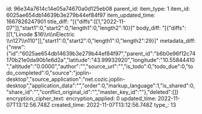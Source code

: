 id: 96e34a7614c14e05a74670a0d125eb08
parent_id: 
item_type: 1
item_id: 6025ae654db14639b3e279b44ef84f97
item_updated_time: 1667826247901
title_diff: "[{\"diffs\":[[1,\"2022-11-07\"]],\"start1\":0,\"start2\":0,\"length1\":0,\"length2\":10}]"
body_diff: "[{\"diffs\":[[1,\"Linode $16\\\n\\\nElectric \\\n127\\\n110\"]],\"start1\":0,\"start2\":0,\"length1\":0,\"length2\":29}]"
metadata_diff: {"new":{"id":"6025ae654db14639b3e279b44ef84f97","parent_id":"b6b0e96f12c74170b21e0da90b1e6d2a","latitude":"43.99932920","longitude":"10.55844410","altitude":"0.0000","author":"","source_url":"","is_todo":0,"todo_due":0,"todo_completed":0,"source":"joplin-desktop","source_application":"net.cozic.joplin-desktop","application_data":"","order":0,"markup_language":1,"is_shared":0,"share_id":"","conflict_original_id":"","master_key_id":""},"deleted":[]}
encryption_cipher_text: 
encryption_applied: 0
updated_time: 2022-11-07T13:12:56.748Z
created_time: 2022-11-07T13:12:56.748Z
type_: 13
